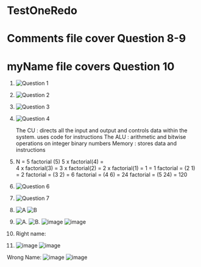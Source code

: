 # TestOneRedo
# Comments file cover Question 8-9
# myName file covers Question 10

1. ![Question 1](https://user-images.githubusercontent.com/66099207/207942234-ffffcf5b-6379-4e1b-9ea8-b2b82e4a4697.png)

2. ![Question 2](https://user-images.githubusercontent.com/66099207/207942004-988a4d7d-932c-4987-94d9-504bad9a10d3.png)

3. ![Question 3](https://user-images.githubusercontent.com/66099207/207941866-094883c2-49a7-4dd5-9abf-fa559a4d0808.png)

4. ![Question 4](https://user-images.githubusercontent.com/66099207/207942680-aed879b2-0dca-46b6-a89d-b55aed026bd5.png)
     
     
     The CU : directs all the input and output and controls data within the system. uses code for instructions
      The ALU :  arithmetic and bitwise operations on integer binary numbers
      Memory : stores data and instructions
      
5. N = 5
      factorial (5)
      5 x factorial(4) =  
      4 x factorial(3) = 
      3 x factorial(2) = 
      2 x factorial(1) = 
      1 = 1
      factorial = (2 1) = 2
      factorial = (3 2) = 6
      factorial = (4 6) = 24
      factorial = (5 24) = 120
6. ![Question 6](https://user-images.githubusercontent.com/66099207/207945072-9e072db6-df1c-400e-aef5-71a0e57884b5.png)
7. ![Question 7](https://user-images.githubusercontent.com/66099207/207948467-79c35ce9-c924-48bf-bd4a-e7d2562717d8.png)

8. ![A](https://user-images.githubusercontent.com/66099207/207958994-9df1e1da-7cb0-47eb-a0cd-7ff178870a38.png)
![B](https://user-images.githubusercontent.com/66099207/207959077-4684bc67-4388-4b62-8401-232884677e00.png)


9.  ![A.](https://user-images.githubusercontent.com/66099207/207958800-34a1bb7a-62e4-41aa-bfbe-2bb40f107b4e.png)
![B.](https://user-images.githubusercontent.com/66099207/207958885-3684e2a9-f7f9-45df-907f-8610642513ec.png)
![image](https://user-images.githubusercontent.com/66099207/207959214-ad89aa8f-5464-4e90-8768-85d570ec3ff0.png)
![image](https://user-images.githubusercontent.com/66099207/207959243-72bfb002-2ce6-40ac-beca-52564ef558fe.png)



10. Right name:
11. ![image](https://user-images.githubusercontent.com/66099207/207961576-a80e4d50-671d-4711-ad18-66121c656157.png)
    ![image](https://user-images.githubusercontent.com/66099207/207961632-44b3077b-76db-4cb1-bc3d-7d222ad7f9b4.png)


Wrong Name:
![image](https://user-images.githubusercontent.com/66099207/207961760-4639e6d1-51e7-492a-9c00-c74754640426.png)
![image](https://user-images.githubusercontent.com/66099207/207961889-00b84c3b-d45a-4295-ade7-d6e042f4c347.png)



 
   
